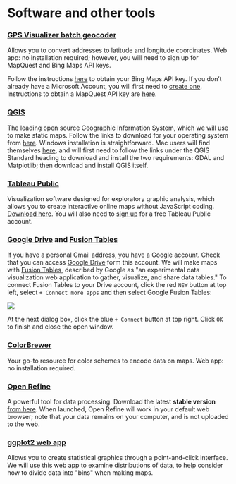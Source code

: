 # Software and other tools

### [GPS Visualizer batch geocoder](http://www.gpsvisualizer.com/geocoder/)

Allows you to convert addresses to latitude and longitude coordinates. Web app: no installation required; however, you will need to sign up for MapQuest and Bing Maps API keys.

Follow the instructions [here](http://www.gpsvisualizer.com/geocoder/key.html#bing) to obtain your Bing Maps API key. If you don’t already have a Microsoft Account, you will first need to [create one](https://signup.live.com/signup.aspx?sf=1&id=38936&ru=https://account.live.com/%3Fwa%3Dwsignin1.0&tw=0&fs=0&kv=0&cb=&cbcxt=&wp=SAPI&wa=wsignin1.0&wreply=https://account.live.com/%3Fwa%3Dwsignin1.0&bk=1413566923&uiflavor=web&uaid=3affa9094c4e4ca5aa721863467ee2f0&mkt=EN-US&lc=1033&lic=1). Instructions to obtain a MapQuest API key are [here](http://www.gpsvisualizer.com/geocoder/key.html#mapquest).

### [QGIS](http://www.tableausoftware.com/public/)
The leading open source Geographic Information System, which we will use to make static maps. Follow the links to download for your operating system from [here](http://qgis.org/en/site/forusers/download.html). Windows installation is straightforward. Mac users will find themselves [here](http://www.kyngchaos.com/software/qgis), and will first need to follow the links under the QGIS Standard heading to download and install the two requirements: GDAL and Matplotlib; then download and install QGIS itself.

### [Tableau Public](http://www.tableausoftware.com/public/)
Visualization software designed for exploratory graphic analysis, which allows you to create interactive online maps without JavaScript coding. [Download here](http://www.tableausoftware.com/public/download). You will also need to [sign up](https://public.tableausoftware.com/auth/signup) for a free Tableau Public account.

### [Google Drive](https://drive.google.com/drive/) and [Fusion Tables](https://support.google.com/fusiontables/answer/2571232?hl=en)

If you have a personal Gmail address, you have a Google account. Check that you can access [Google Drive](https://drive.google.com/) form this account. We will make maps with [Fusion Tables](https://support.google.com/fusiontables/answer/2571232?hl=en), described by Google as "an experimental data visualization web application to gather, visualize, and share data tables." To connect Fusion Tables to your Drive account, click the red `NEW` button at top left, select `+ Connect more apps` and then select Google Fusion Tables:

![](img/fusion_2.jpg)

At the next dialog box, click the blue `+ Connect` button at top right. Click `OK` to finish and close the open window.

### [ColorBrewer](http://colorbrewer2.org/)
Your go-to resource for color schemes to encode data on maps. Web app: no installation required.

### [Open Refine](http://openrefine.org/)
A powerful tool for data processing. Download the latest **stable version** [from here](http://openrefine.org/download.html). When launched, Open Refine will work in your default web browser; note that your data remains on your computer, and is not uploaded to the web.

### [ggplot2 web app](http://rweb.stat.ucla.edu/ggplot2/)

Allows you to create statistical graphics through a point-and-click interface. We will use this web app to examine distributions of data, to help consider how to divide data into "bins" when making maps.






